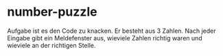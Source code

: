# number-puzzle
Aufgabe ist es den Code zu knacken. Er besteht aus 3 Zahlen. Nach jeder Eingabe gibt ein Meldefenster aus, wieviele Zahlen richtig waren und wieviele an der richtigen Stelle.
